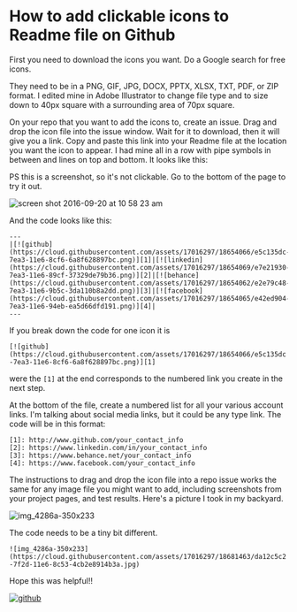 # How to add clickable icons to Readme file on Github

First you need to download the icons you want.  Do a Google search for free icons.

They need to be in a PNG, GIF, JPG, DOCX, PPTX, XLSX, TXT, PDF, or ZIP format.  I edited mine in Adobe Illustrator to change file type and to size down to 40px square with a surrounding area of 70px square.

On your repo that you want to add the icons to, create an issue.  Drag and drop the icon file into the issue window.  Wait for it to download, then it will give you a link.  Copy and paste this link into your Readme file at the location you want the icon to appear. I had mine all in a row with pipe symbols in between and lines on top and bottom. It looks like this:

PS this is a screenshot, so it's not clickable. Go to the bottom of the page to try it out.

![screen shot 2016-09-20 at 10 58 23 am](https://cloud.githubusercontent.com/assets/17016297/18678323/49cdf790-7f21-11e6-9b23-2fe9963df9db.png)

And the code looks like this:
```
---
|[![github](https://cloud.githubusercontent.com/assets/17016297/18654066/e5c135dc-7ea3-11e6-8cf6-6a8f628897bc.png)][1]|[![linkedin](https://cloud.githubusercontent.com/assets/17016297/18654069/e7e21930-7ea3-11e6-89cf-37329de79b36.png)][2]|[![behance](https://cloud.githubusercontent.com/assets/17016297/18654062/e2e79c48-7ea3-11e6-9b5c-3da110b8a2dd.png)][3]|[![facebook](https://cloud.githubusercontent.com/assets/17016297/18654065/e42ed904-7ea3-11e6-94eb-ea5d66dfd191.png)][4]|
---
```

If you break down the code for one icon it is

`[![github](https://cloud.githubusercontent.com/assets/17016297/18654066/e5c135dc-7ea3-11e6-8cf6-6a8f628897bc.png)][1]`

were the `[1]` at the end corresponds to the numbered link you create in the next step.

At the bottom of the file, create a numbered list for all your various account links.  I'm talking about social media links, but it could be any type link.  The code will be in this format:

```
[1]: http://www.github.com/your_contact_info
[2]: https://www.linkedin.com/in/your_contact_info
[3]: https://www.behance.net/your_contact_info
[4]: https://www.facebook.com/your_contact_info
```

The instructions to drag and drop the icon file into a repo issue works the same for any image file you might want to add, including screenshots from your project pages, and test results. Here's a picture I took in my backyard.

![img_4286a-350x233](https://cloud.githubusercontent.com/assets/17016297/18681463/da12c5c2-7f2d-11e6-8c53-4cb2e8914b3a.jpg)

The code needs to be a tiny bit different.

`![img_4286a-350x233](https://cloud.githubusercontent.com/assets/17016297/18681463/da12c5c2-7f2d-11e6-8c53-4cb2e8914b3a.jpg)`

Hope this was helpful!!

[1]: http://www.github.com/nomi811

[![github](https://cloud.githubusercontent.com/assets/17016297/18654066/e5c135dc-7ea3-11e6-8cf6-6a8f628897bc.png)][1]
